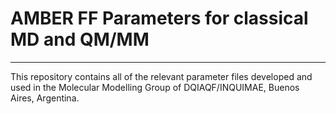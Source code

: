 # AMBER FF Parameters for classical MD and QM/MM
---

This repository contains all of the relevant parameter files developed and used in the Molecular Modelling Group of DQIAQF/INQUIMAE, Buenos Aires, Argentina.
